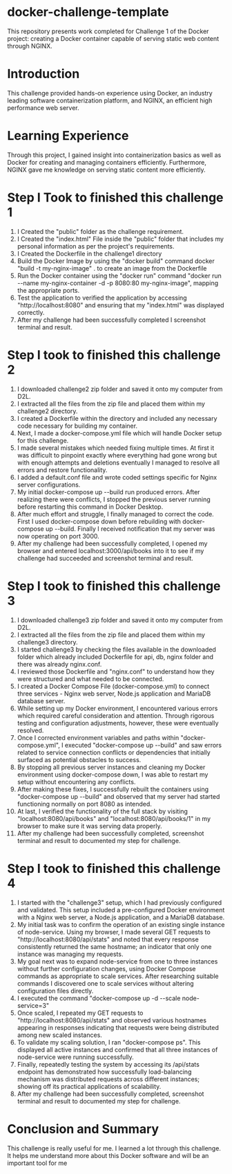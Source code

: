 # docker-challenge-template
This repository presents work completed for Challenge 1 of the Docker project: creating a Docker container capable of serving static web content through NGINX.

# Introduction
This challenge provided hands-on experience using Docker, an industry leading software containerization platform, and NGINX, an efficient high performance web server.

# Learning Experience
Through this project, I gained insight into containerization basics as well as Docker for creating and managing containers efficiently. Furthermore, NGINX gave me knowledge on serving static content more efficiently.

# Step I Took to finished this challenge 1
1. I Created the "public" folder as the challenge requirement.
2. I Created the "index.html" File inside the "public" folder that includes my personal information as per the project's requirements.
3. I Created the Dockerfile in the challenge1 directory
4. Build the Docker Image by using the "docker build" command docker "build -t my-nginx-image" . to create an image from the Dockerfile
5. Run the Docker container using the "docker run" command "docker run --name my-nginx-container -d -p 8080:80 my-nginx-image", mapping the appropriate ports.
6. Test the application to verified the application by accessing "http://localhost:8080" and ensuring that my "index.html" was displayed correctly.
7. After my challenge had been successfully completed I screenshot terminal and result.

# Step I took to finished this challenge 2
1. I downloaded challenge2 zip folder and saved it onto my computer from D2L.
2. I extracted all the files from the zip file and placed them within my challenge2 directory.
3. I created a Dockerfile within the directory and included any necessary code necessary for building my container.
4. Next, I made a docker-compose.yml file which will handle Docker setup for this challenge.
5. I made several mistakes which needed fixing multiple times. At first it was difficult to pinpoint exactly where everything had gone wrong but with enough attempts and deletions eventually I managed to resolve all errors and restore functionality.
6. I added a default.conf file and wrote coded settings specific for Nginx server configurations.
7. My initial docker-compose up --build run produced errors. After realizing there were conflicts, I stopped the previous server running before restarting this command in Docker Desktop.
8. After much effort and struggle, I finally managed to correct the code. First I used docker-compose down before rebuilding with docker-compose up --build. Finally I received notification that my server was now operating on port 3000.
9. After my challenge had been successfully completed, I opened my browser and entered localhost:3000/api/books into it to see if my challenge had succeeded and screenshot terminal and result.

# Step I took to finished this challenge 3
1. I downloaded challenge3 zip folder and saved it onto my computer from D2L.
2. I extracted all the files from the zip file and placed them within my challenge3 directory.
3. I started challenge3 by checking the files available in the downloaded folder which already included Dockerfile for api, db, nginx folder and there was already nginx.conf.
4. I reviewed those Dockerfile and "nginx.conf" to understand how they were structured and what needed to be connected.
5. I created a Docker Compose File (docker-compose.yml) to connect three services - Nginx web server, Node.js application and MariaDB database server.
6.  While setting up my Docker environment, I encountered various errors which required careful consideration and attention. Through rigorous testing and configuration adjustments, however, these were eventually resolved.
7. Once I corrected environment variables and paths within "docker-compose.yml", I executed "docker-compose up --build" and saw errors related to service connection conflicts or dependencies that initially surfaced as potential obstacles to success. 
8. By stopping all previous server instances and cleaning my Docker environment using docker-compose down, I was able to restart my setup without encountering any conflicts.
9. After making these fixes, I successfully rebuilt the containers using "docker-compose up --build" and observed that my server had started functioning normally on port 8080 as intended.
10. At last, I verified the functionality of the full stack by visiting "localhost:8080/api/books" and "localhost:8080/api/books/1" in my browser to make sure it was serving data properly.
11. After my challenge had been successfully completed, screenshot terminal and result to documented my step for challenge.

# Step I took to finished this challenge 4
1. I started with the "challenge3" setup, which I had previously configured and validated. This setup included a pre-configured Docker environment with a Nginx web server, a Node.js application, and a MariaDB database.
2. My initial task was to confirm the operation of an existing single instance of node-service. Using my browser, I made several GET requests to "http://localhost:8080/api/stats" and noted that every response consistently returned the same hostname; an indicator that only one instance was managing my requests.
3. My goal next was to expand node-service from one to three instances without further configuration changes, using Docker Compose commands as appropriate to scale services. After researching suitable commands I discovered one to scale services without altering configuration files directly.
4. I executed the command "docker-compose up -d --scale node-service=3"
5. Once scaled, I repeated my GET requests to "http://localhost:8080/api/stats" and observed various hostnames appearing in responses indicating that requests were being distributed among new scaled instances.
6. To validate my scaling solution, I ran "docker-compose ps". This displayed all active instances and confirmed that all three instances of node-service were running successfully.
7. Finally, repeatedly testing the system by accessing its /api/stats endpoint has demonstrated how successfully load-balancing mechanism was distributed requests across different instances; showing off its practical applications of scalability.
8. After my challenge had been successfully completed, screenshot terminal and result to documented my step for challenge.


# Conclusion and Summary
This challenge is really useful for me. I learned a lot through this challenge. It helps me understand more about this Docker software and will be an important tool for me